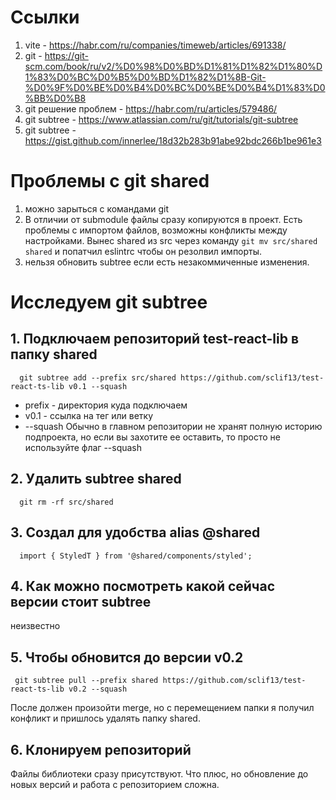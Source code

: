 # Ссылки
1. vite - https://habr.com/ru/companies/timeweb/articles/691338/
2. git - https://git-scm.com/book/ru/v2/%D0%98%D0%BD%D1%81%D1%82%D1%80%D1%83%D0%BC%D0%B5%D0%BD%D1%82%D1%8B-Git-%D0%9F%D0%BE%D0%B4%D0%BC%D0%BE%D0%B4%D1%83%D0%BB%D0%B8
3. git решение проблем - https://habr.com/ru/articles/579486/
4. git subtree - https://www.atlassian.com/ru/git/tutorials/git-subtree
5. git subtree - https://gist.github.com/innerlee/18d32b283b91abe92bdc266b1be961e3


# Проблемы с git shared
1. можно зарыться с командами git
2. В отличии от submodule файлы сразу копируются в проект. Есть проблемы с импортом файлов, возможны конфликты между настройками. Вынес shared из src через команду ```git mv src/shared shared``` и попатчил eslintrc чтобы он резолвил импорты.
3. нельзя обновить subtree если есть незакоммиченные изменения.

# Исследуем git subtree

## 1. Подключаем репозиторий test-react-lib в папку shared

```
  git subtree add --prefix src/shared https://github.com/sclif13/test-react-ts-lib v0.1 --squash
```
- prefix - директория куда подключаем
- v0.1 - ссылка на тег или ветку
- --squash Обычно в главном репозитории не хранят полную историю подпроекта, но если вы захотите ее оставить, то просто не используйте флаг --squash

## 2. Удалить subtree shared

```
  git rm -rf src/shared
```

## 3. Создал для удобства alias @shared

```
  import { StyledT } from '@shared/components/styled';
```

## 4. Как можно посмотреть какой сейчас версии стоит subtree
неизвестно


## 5. Чтобы обновится до версии v0.2
```
 git subtree pull --prefix shared https://github.com/sclif13/test-react-ts-lib v0.2 --squash
 ```
 После должен произойти merge, но с перемещением папки я получил конфликт и пришлось удалять папку shared.

 ## 6. Клонируем  репозиторий
 Файлы библиотеки сразу присутствуют. Что плюс, но обновление до новых версий и работа с репозиторием сложна.